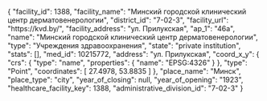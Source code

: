 {
    "facility_id": 1388,
    "facility_name": "Минский городской клинический центр дерматовенерологии",
    "district_id": "7-02-3",
    "facility_url": "https:\/\/kvd.by\/",
    "facility_address": "ул. Прилукская",
    "ap_1": "46а",
    "name": "Минский городской клинический центр дерматовенерологии",
    "type": "Учреждения здравоохранения",
    "state": "private institution",
    "stats": [],
    "med_id": 10215772,
    "address": "ул. Прилукская",
    "coord_x_y": {
        "crs": {
            "type": "name",
            "properties": {
                "name": "EPSG:4326"
            }
        },
        "type": "Point",
        "coordinates": [
            27.4978,
            53.8835
        ]
    },
    "place_name": "Минск",
    "place_type": "city",
    "year_of_closing": null,
    "year_of_opening": "1923",
    "healthcare_facility_key": 1388,
    "administrative_division_id": "7-02-3"
}